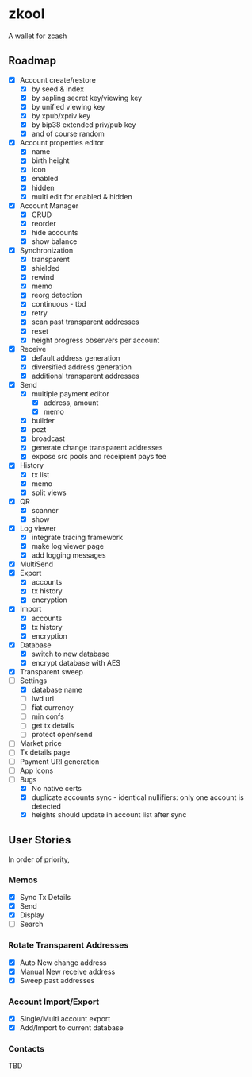 # zkool

A wallet for zcash

## Roadmap

- [x] Account create/restore
    - [x] by seed & index
    - [x] by sapling secret key/viewing key
    - [x] by unified viewing key
    - [x] by xpub/xpriv key
    - [x] by bip38 extended priv/pub key
    - [x] and of course random
- [x] Account properties editor
    - [x] name
    - [x] birth height
    - [x] icon
    - [x] enabled
    - [x] hidden
    - [x] multi edit for enabled & hidden
- [x] Account Manager
    - [x] CRUD
    - [x] reorder
    - [x] hide accounts
    - [x] show balance
- [x] Synchronization
    - [x] transparent
    - [x] shielded
    - [x] rewind
    - [x] memo
    - [x] reorg detection
    - [x] continuous - tbd
    - [x] retry
    - [x] scan past transparent addresses
    - [x] reset
    - [x] height progress observers per account
- [x] Receive
    - [x] default address generation
    - [x] diversified address generation
    - [x] additional transparent addresses
- [x] Send
    - [x] multiple payment editor
        - [x] address, amount
        - [x] memo
    - [x] builder
    - [x] pczt
    - [x] broadcast
    - [x] generate change transparent addresses
    - [x] expose src pools and receipient pays fee
- [x] History
    - [x] tx list
    - [x] memo
    - [x] split views
- [x] QR
    - [x] scanner
    - [x] show
- [x] Log viewer
    - [x] integrate tracing framework
    - [x] make log viewer page
    - [x] add logging messages
- [x] MultiSend
- [x] Export
    - [x] accounts
    - [x] tx history
    - [x] encryption
- [x] Import
    - [x] accounts
    - [x] tx history
    - [x] encryption
- [x] Database
    - [x] switch to new database
    - [x] encrypt database with AES
- [x] Transparent sweep
- [ ] Settings
    - [x] database name
    - [ ] lwd url
    - [ ] fiat currency
    - [ ] min confs
    - [ ] get tx details
    - [ ] protect open/send
- [ ] Market price
- [ ] Tx details page
- [ ] Payment URI generation
- [ ] App Icons
- [ ] Bugs
    - [x] No native certs
    - [x] duplicate accounts sync - identical nullifiers: only one account is
    detected
    - [x] heights should update in account list after sync

## User Stories

In order of priority,

### Memos
- [x] Sync Tx Details
- [x] Send
- [x] Display
- [ ] Search

### Rotate Transparent Addresses
- [x] Auto New change address
- [x] Manual New receive address
- [x] Sweep past addresses

### Account Import/Export
- [x] Single/Multi account export
- [x] Add/Import to current database

### Contacts
TBD
